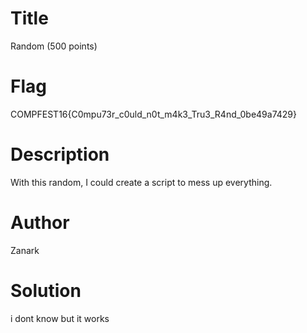 # Title
Random (500 points)

# Flag
COMPFEST16{C0mpu73r_c0uld_n0t_m4k3_Tru3_R4nd_0be49a7429}

# Description
With this random, I could create a script to mess up everything.

# Author
Zanark

# Solution
i dont know but it works